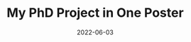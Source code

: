 ---
# Page title
title: My PhD Project in One Poster
summary: "LIFTS: LearnIng Featured Transition Systems."

# Page type - we want a landing page
type: landing

date: 2022-06-03

# Your landing page sections
sections:
  # A section to display the PhD project poster and description
  - block: markdown
    id: poster
    content:
      title: My PhD Project in One Poster
      subtitle: 
      text: |
        <center>{{< figure src="media/poster-full.jpeg" caption="Poster presentation at the Women & Girls in Science Day (2022)">}}</center> 

        My PhD project is called LIFTS for **_"LearnIng Featured Transition Systems"_**. It aims at automatically learning transition systems that capture the **behaviour of a whole family of software-based systems**. Reasoning at the family level has been shown to yield important economies of scale and quality improvements for a broad range of systems such as software product lines, adaptive and configurable systems. Yet, to fully benefit from the above advantages, a model of the system family’s behaviour is necessary. Such a model is often prohibitively expensive to create manually due to the **combinatorial explosion** of system variants (that is, all the configurations corresponding to the different members of the system family). For large long-lived systems with outdated specifications or for systems that continuously adapt, the modeling cost is even higher. Therefore, this thesis proposes to **automate the learning** of such models from existing artifacts. To advance research at a fundamental level, our learning target are **Featured Transition Systems (FTS)**, an abstract formalism that can be used to provide a pivot semantics to a range of state-based modeling languages such as UML state diagrams (adapted to software families). More specifically, the main research questions addressed by this project are:

        1. Can we learn variability-aware models **efficiently**?
        2. Can we learn FTS in a **black-box** fashion? (i.e. with access to execution logs but not to source code);
        3. Can we learn FTS in a **white/grey-box** testing fashion? (i.e. with access to source code);
        4. How do the proposed techniques **scale** in practice?

        This project was summarised in the following poster. It was presented in April 2022, during the second edition of the [Women & Girls in Science Day](https://wgis.unamur.be/) organised by the University of Namur (Belgium).

        <center><iframe src="/uploads/poster.pdf" width="100%" height="600px"></center>
    design:
        # Choose how many columns the section has. Valid values: 1 or 2.
        columns: '1'
---